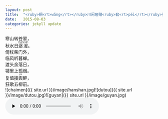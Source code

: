 ```yaml
---
layout: post
title:  "<ruby>辋<rt>wǎng</rt></ruby>川闲居赠<ruby>裴<rt>péi</rt></ruby>秀才<ruby>迪<rt>dí</rt></ruby> --- 唐&middot;王维"
date:   2015-08-03
categories: jekyll update
---  
```

寒山转苍翠，  
秋水日<ruby>潺<rt>chán</rt>湲<rt>yuán</rt></ruby>。  
倚杖柴门外，  
临风听暮蝉。  
渡头余落日，  
墟里上孤烟。    
复值接<ruby>舆<rt>yú</rt></ruby>醉，   
狂歌五柳前。       
![chaimen]({{ site.url }}/image/hanshan.jpg)![dutou]({{ site.url }}/image/dutou.jpg)![guyan]({{ site.url }}/image/guyan.jpg)  
<audio controls preload="none">
  <source src="http://jixizh.github.io/jixizhgh/audio/haishanghua.mp3" type="audio/mpeg">
 
</audio> 

